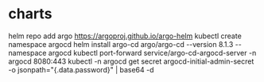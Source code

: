 # charts

helm repo add argo https://argoproj.github.io/argo-helm
kubectl create namespace argocd
helm install argo-cd argo/argo-cd --version 8.1.3 --namespace argocd
kubectl port-forward service/argo-cd-argocd-server -n argocd 8080:443
kubectl -n argocd get secret argocd-initial-admin-secret -o jsonpath="{.data.password}" | base64 -d